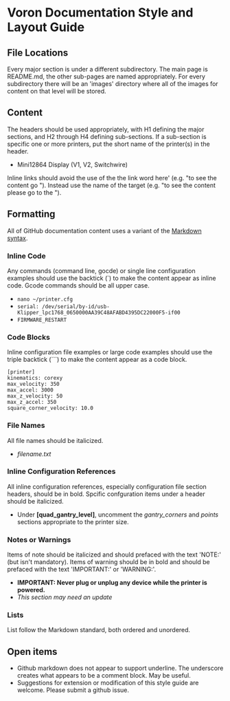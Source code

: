 # Voron Documentation Style and Layout Guide

## File Locations

Every major section is under a different subdirectory.  The main page is README.md, the other sub-pages are named appropriately.  For every subdirectory there will be an 'images' directory where all of the images for content on that level will be stored.

## Content

The headers should be used appropriately, with H1 defining the major sections, and H2 through H4 defining sub-sections.  If a sub-section is specific one or more printers, put the short name of the printer(s) in the header.

* Mini12864 Display (V1, V2, Switchwire)

Inline links should avoid the use of the the link word here' (e.g. "to see the content go <here>").  Instead use the name of the target (e.g. "to see the content please go to the <target page>").

## Formatting

All of GitHub documentation content uses a variant of the [Markdown syntax](https://www.markdownguide.org/cheat-sheet/).

### Inline Code

Any commands (command line, gocde) or single line configuration examples should use the backtick (\`) to make the content appear as inline code.  Gcode commands should be all upper case.

* `nano ~/printer.cfg`
* `serial: /dev/serial/by-id/usb-Klipper_lpc1768_0650000AA39C48AFABD4395DC22000F5-if00`
* `FIRMWARE_RESTART`

### Code Blocks

Inline configuration file examples or large code examples should use the triple backtick (\`\`\`) to make the content appear as a code block.

```
[printer]
kinematics: corexy
max_velocity: 350
max_accel: 3000
max_z_velocity: 50
max_z_accel: 350
square_corner_velocity: 10.0
```

### File Names

All file names should be italicized.

* *filename.txt*

### Inline Configuration References

All inline configuration references, especially configuration file section headers, should be in bold.  Spcific confguration items under a header should be italicized.

* Under **[quad\_gantry\_level]**, uncomment the *gantry_corners* and *points* sections appropriate to the printer size.

### Notes or Warnings

Items of note should be italicized and should prefaced with the text 'NOTE:' (but isn't mandatory).  Items of warning should be in bold and should be prefaced with the text 'IMPORTANT:' or 'WARNING:'.

* **IMPORTANT: Never plug or unplug any device while the printer is powered.**
* *This section may need an update*

### Lists

List follow the Markdown standard, both ordered and unordered.

## Open items

* Github markdown does not appear to support underline.  The underscore creates what appears to be a comment block.  May be useful.
* Suggestions for extension or modification of this style guide are welcome.  Please submit a github issue.





